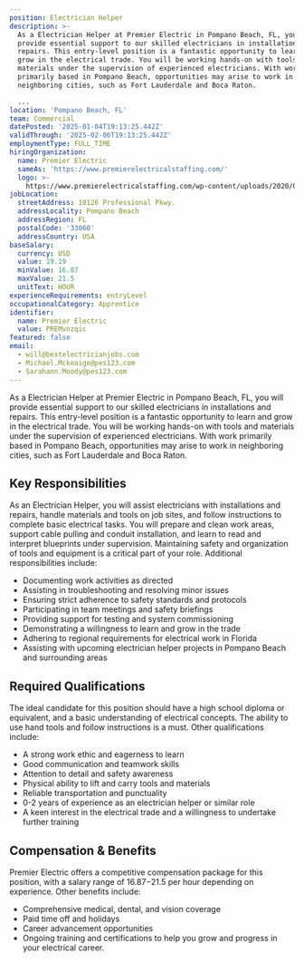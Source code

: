 ```yaml
---
position: Electrician Helper
description: >-
  As a Electrician Helper at Premier Electric in Pompano Beach, FL, you will
  provide essential support to our skilled electricians in installations and
  repairs. This entry-level position is a fantastic opportunity to learn and
  grow in the electrical trade. You will be working hands-on with tools and
  materials under the supervision of experienced electricians. With work
  primarily based in Pompano Beach, opportunities may arise to work in
  neighboring cities, such as Fort Lauderdale and Boca Raton. 

  ...
location: 'Pompano Beach, FL'
team: Commercial
datePosted: '2025-01-04T19:13:25.442Z'
validThrough: '2025-02-06T19:13:25.442Z'
employmentType: FULL_TIME
hiringOrganization:
  name: Premier Electric
  sameAs: 'https://www.premierelectricalstaffing.com/'
  logo: >-
    https://www.premierelectricalstaffing.com/wp-content/uploads/2020/05/Premier-Electrical-Staffing-logo.png
jobLocation:
  streetAddress: 10126 Professional Pkwy.
  addressLocality: Pompano Beach
  addressRegion: FL
  postalCode: '33060'
  addressCountry: USA
baseSalary:
  currency: USD
  value: 19.19
  minValue: 16.87
  maxValue: 21.5
  unitText: HOUR
experienceRequirements: entryLevel
occupationalCategory: Apprentice
identifier:
  name: Premier Electric
  value: PREMvnzqic
featured: false
email:
  - will@bestelectricianjobs.com
  - Michael.Mckeaige@pes123.com
  - Sarahann.Moody@pes123.com
---
```




As a Electrician Helper at Premier Electric in Pompano Beach, FL, you will provide essential support to our skilled electricians in installations and repairs. This entry-level position is a fantastic opportunity to learn and grow in the electrical trade. You will be working hands-on with tools and materials under the supervision of experienced electricians. With work primarily based in Pompano Beach, opportunities may arise to work in neighboring cities, such as Fort Lauderdale and Boca Raton. 

## Key Responsibilities
As an Electrician Helper, you will assist electricians with installations and repairs, handle materials and tools on job sites, and follow instructions to complete basic electrical tasks. You will prepare and clean work areas, support cable pulling and conduit installation, and learn to read and interpret blueprints under supervision. Maintaining safety and organization of tools and equipment is a critical part of your role. Additional responsibilities include:

- Documenting work activities as directed
- Assisting in troubleshooting and resolving minor issues
- Ensuring strict adherence to safety standards and protocols
- Participating in team meetings and safety briefings
- Providing support for testing and system commissioning
- Demonstrating a willingness to learn and grow in the trade
- Adhering to regional requirements for electrical work in Florida
- Assisting with upcoming electrician helper projects in Pompano Beach and surrounding areas

## Required Qualifications
The ideal candidate for this position should have a high school diploma or equivalent, and a basic understanding of electrical concepts. The ability to use hand tools and follow instructions is a must. Other qualifications include:

- A strong work ethic and eagerness to learn
- Good communication and teamwork skills
- Attention to detail and safety awareness
- Physical ability to lift and carry tools and materials
- Reliable transportation and punctuality
- 0-2 years of experience as an electrician helper or similar role
- A keen interest in the electrical trade and a willingness to undertake further training

## Compensation & Benefits
Premier Electric offers a competitive compensation package for this position, with a salary range of $16.87-$21.5 per hour depending on experience. Other benefits include:

- Comprehensive medical, dental, and vision coverage
- Paid time off and holidays
- Career advancement opportunities
- Ongoing training and certifications to help you grow and progress in your electrical career.
